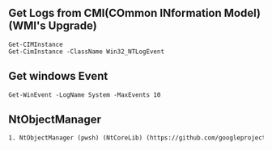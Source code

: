 
## Get Logs from CMI(COmmon INformation Model) (WMI's Upgrade)
```pwsh
Get-CIMInstance 
Get-CimInstance -ClassName Win32_NTLogEvent 
```
## Get windows Event 
```pwsh
Get-WinEvent -LogName System -MaxEvents 10
```

## NtObjectManager
```txt
1. NtObjectManager (pwsh) (NtCoreLib) (https://github.com/googleprojectzero/sandbox-attacksurface-analysis-tools/tree/main) for Nt internals
```

